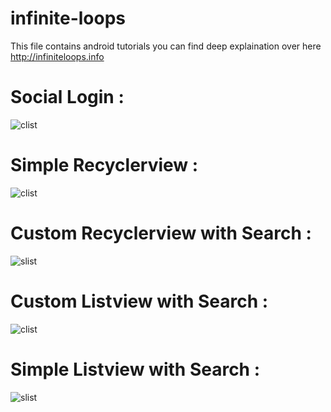 
# infinite-loops
This file contains android tutorials
you can find deep explaination over here http://infiniteloops.info
# Social Login :
![clist](http://infiniteloops.info/wp-content/uploads/2016/08/maxresdefault-720x340.jpg)

# Simple Recyclerview :
![clist](http://infiniteloops.info/wp-content/uploads/2016/08/android_marshmallow_update_dates_for_smartphones-520x245.png)
# Custom Recyclerview with Search :
![slist](http://infiniteloops.info/wp-content/uploads/2016/08/android_marshmallow_update_dates_for_smartphones-copy.png)

# Custom Listview with Search :
![clist](https://cloud.githubusercontent.com/assets/14331154/16993852/b57743aa-4ec2-11e6-8571-a90404f3c728.jpg)
# Simple Listview with Search :
![slist](https://cloud.githubusercontent.com/assets/14331154/16993894/e3598710-4ec2-11e6-82f4-76190d77507a.jpg)

